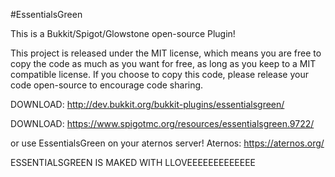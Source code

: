 #EssentialsGreen

This is a Bukkit/Spigot/Glowstone open-source Plugin!

This project is released under the MIT license, which means you are free to copy the code as much as you want for free, as long as you keep to a MIT compatible license.  If you choose to copy this code, please release your code open-source to encourage code sharing.

DOWNLOAD: http://dev.bukkit.org/bukkit-plugins/essentialsgreen/

DOWNLOAD: https://www.spigotmc.org/resources/essentialsgreen.9722/

or use EssentialsGreen on your aternos server!
Aternos: https://aternos.org/

ESSENTIALSGREEN IS MAKED WITH LLOVEEEEEEEEEEEEE